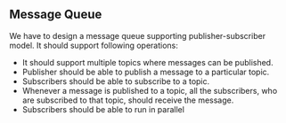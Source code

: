 ## Message Queue
We have to design a message queue supporting publisher-subscriber model. It should support following operations:

* It should support multiple topics where messages can be published.
* Publisher should be able to publish a message to a particular topic.
* Subscribers should be able to subscribe to a topic.
* Whenever a message is published to a topic, all the subscribers, who are subscribed to that topic, should receive the message.
* Subscribers should be able to run in parallel

